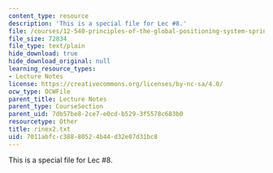 ```yaml
---
content_type: resource
description: 'This is a special file for Lec #8.'
file: /courses/12-540-principles-of-the-global-positioning-system-spring-2012/7011abfcc38880524b44d32e07d31bc8_rinex2.txt
file_size: 72834
file_type: text/plain
hide_download: true
hide_download_original: null
learning_resource_types:
- Lecture Notes
license: https://creativecommons.org/licenses/by-nc-sa/4.0/
ocw_type: OCWFile
parent_title: Lecture Notes
parent_type: CourseSection
parent_uid: 7db57be8-2ce7-e0cd-b529-3f5578c683b0
resourcetype: Other
title: rinex2.txt
uid: 7011abfc-c388-8052-4b44-d32e07d31bc8
---
```

This is a special file for Lec #8.